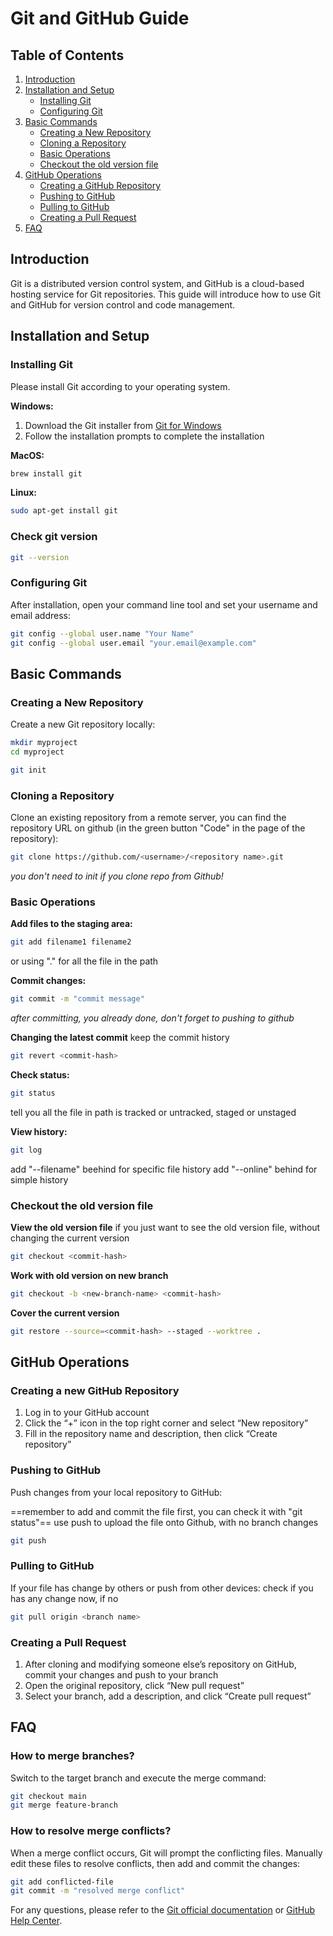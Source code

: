 
# Git and GitHub Guide

## Table of Contents
1. [Introduction](#introduction)
2. [Installation and Setup](#installation-and-setup)
   - [Installing Git](#installing-git)
   - [Configuring Git](#configuring-git)
3. [Basic Commands](#basic-commands)
   - [Creating a New Repository](#creating-a-new-repository)
   - [Cloning a Repository](#cloning-a-repository)
   - [Basic Operations](#basic-operations)
   - [Checkout the old version file](#checkout-the-old-version-file)
4. [GitHub Operations](#github-operations)
   - [Creating a GitHub Repository](#creating-a-github-repository)
   - [Pushing to GitHub](#pushing-to-github)
   - [Pulling to GitHub](#pulling-to-github)
   - [Creating a Pull Request](#creating-a-pull-request)
5. [FAQ](#faq)

## Introduction
Git is a distributed version control system, and GitHub is a cloud-based hosting service for Git repositories. This guide will introduce how to use Git and GitHub for version control and code management.

## Installation and Setup

### Installing Git
Please install Git according to your operating system.

**Windows:**
1. Download the Git installer from [Git for Windows](https://gitforwindows.org/)
2. Follow the installation prompts to complete the installation

**MacOS:**
```bash
brew install git
```

**Linux:**
```bash
sudo apt-get install git
```

### Check git version
```bash
git --version
```

### Configuring Git
After installation, open your command line tool and set your username and email address:

```bash
git config --global user.name "Your Name"
git config --global user.email "your.email@example.com"
```

## Basic Commands

### Creating a New Repository
Create a new Git repository locally:

```bash
mkdir myproject
cd myproject

git init
```

### Cloning a Repository
Clone an existing repository from a remote server, you can find the repository URL on github (in the green button "Code" in the page of the repository):

```bash
git clone https://github.com/<username>/<repository name>.git
```
*you don't need to init if you clone repo from Github!*

### Basic Operations
**Add files to the staging area:**

```bash
git add filename1 filename2
```
or using "." for all the file in the path

**Commit changes:**

```bash
git commit -m "commit message"
```
*after committing, you already done, don't forget to pushing to github*

**Changing the latest commit**
keep the commit history
```bash
git revert <commit-hash>
```

**Check status:**

```bash
git status
```
tell you all the file in path is tracked or untracked, staged or unstaged

**View history:**

```bash
git log
```
add "--filename" beehind for specific file history
add "--online" behind for simple history

### Checkout the old version file
**View the old version file**
if you just want to see the old version file, without changing the current version


```bash
git checkout <commit-hash>
```

**Work with old version on new branch**

```bash
git checkout -b <new-branch-name> <commit-hash>
```

**Cover the current version**

```bash
git restore --source=<commit-hash> --staged --worktree .
```

## GitHub Operations

### Creating a new GitHub Repository
1. Log in to your GitHub account
2. Click the “+” icon in the top right corner and select “New repository”
3. Fill in the repository name and description, then click “Create repository”

### Pushing to GitHub
Push changes from your local repository to GitHub:

==remember to add and commit the file first, you can check it with "git status"==
use push to upload the file onto Github, with no branch changes
```bash
git push
```

### Pulling to GitHub
If your file has change by others or push from other devices:
check if you has any change now, if no 

```bash
git pull origin <branch name>
```

### Creating a Pull Request
1. After cloning and modifying someone else’s repository on GitHub, commit your changes and push to your branch
2. Open the original repository, click “New pull request”
3. Select your branch, add a description, and click “Create pull request”

## FAQ
### How to merge branches?
Switch to the target branch and execute the merge command:

```bash
git checkout main
git merge feature-branch
```

### How to resolve merge conflicts?
When a merge conflict occurs, Git will prompt the conflicting files. Manually edit these files to resolve conflicts, then add and commit the changes:

```bash
git add conflicted-file
git commit -m "resolved merge conflict"
```

For any questions, please refer to the [Git official documentation](https://git-scm.com/doc) or [GitHub Help Center](https://help.github.com).

